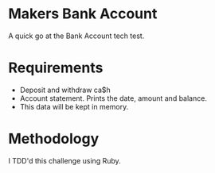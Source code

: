 # Makers Bank Account

A quick go at the Bank Account tech test.

# Requirements
- Deposit and withdraw ca$h
- Account statement. Prints the date, amount and balance.
- This data will be kept in memory.

# Methodology

I TDD'd this challenge using Ruby. 
